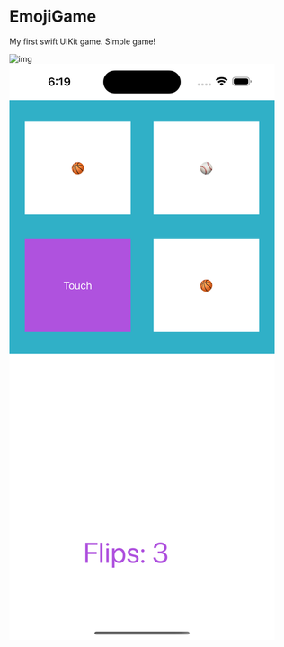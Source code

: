 # EmojiGame
My first swift UIKit game. Simple game!

![img](pic1.png)
<img src="EmojiGame/pic2.png" alt="img" />

